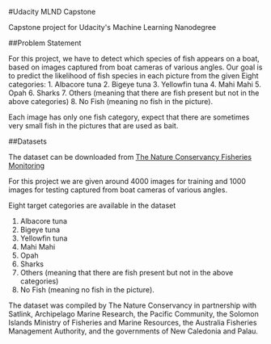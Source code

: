 #Udacity MLND Capstone

Capstone project for Udacity's Machine Learning Nanodegree

##Problem Statement

For this project, we have to detect which species of fish appears on a boat, based on images captured from boat cameras of various angles.
Our goal is to predict the likelihood of fish species in each picture from the given Eight categories: 1. Albacore tuna 2. Bigeye tuna 3. Yellowfin tuna 4. Mahi Mahi 5. Opah 6. Sharks 7. Others (meaning that there are fish present but not in the above categories) 8. No Fish (meaning no fish in the picture). 

Each image has only one fish category, expect that there are sometimes very small fish in the pictures that are used as bait.


##Datasets

The dataset can be downloaded from [The Nature Conservancy Fisheries Monitoring](https://www.kaggle.com/c/the-nature-conservancy-fisheries-monitoring/data)


For this project we are given around 4000 images for training and 1000 images for testing captured from boat cameras of various angles.

Eight target categories are available in the dataset
1. Albacore tuna
2. Bigeye tuna
3. Yellowfin tuna
4. Mahi Mahi
5. Opah
6. Sharks
7. Others (meaning that there are fish present but not in the above categories)
8. No Fish (meaning no fish in the picture). 

The dataset was compiled by The Nature Conservancy in partnership with Satlink, Archipelago Marine Research, the Pacific Community, the Solomon Islands Ministry of Fisheries and Marine Resources, the Australia Fisheries Management Authority, and the governments of New Caledonia and Palau.

